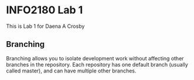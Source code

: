 # INFO2180 Lab 1

This is Lab 1 for Daena A Crosby

## Branching

Branching allows you to isolate development work without affecting other branches in the repository. Each repository has one default branch (usually called master), and can have multiple other branches.
